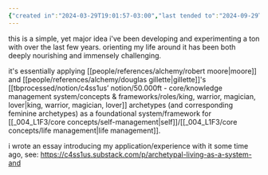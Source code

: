 ```yaml
---
{"created in":"2024-03-29T19:01:57-03:00","last tended to":"2024-09-29T14:27:59-03:00","tags":["alchemy","🌿","framework","experiment"],"dg-publish":true,"notestage":["🌿"],"created":"2024-03-29T19:01:57.398-03:00","updated":"2024-11-22T18:16:59.026-03:00","permalink":"/experiments/made-by-me/alchemy/archetypal-matrix/","dgPassFrontmatter":true}
---
```


this is a simple, yet major idea i've been developing and experimenting a ton with over the last few years. orienting my life around it has been both deeply nourishing and immensely challenging.

it's essentially applying [[people/references/alchemy/robert moore\|moore]] and [[people/references/alchemy/douglas gillette\|gillette]]'s [[tbprocessed/notion/c4ss1us’ notion/50.000ft - core/knowledge management system/concepts & frameworks/roles/king, warrior, magician, lover\|king, warrior, magician, lover]] archetypes (and corresponding feminine archetypes) as a foundational system/framework for [[_004_L1F3/core concepts/self-management\|self]]/[[_004_L1F3/core concepts/life management\|life management]].

i wrote an essay introducing my application/experience with it some time ago, see: https://c4ss1us.substack.com/p/archetypal-living-as-a-system-and